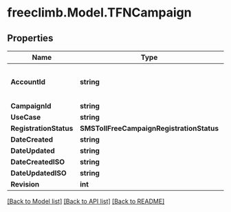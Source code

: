 # freeclimb.Model.TFNCampaign

## Properties

Name | Type | Description | Notes
------------ | ------------- | ------------- | -------------
**AccountId** | **string** | ID of the account that created this participant. | 
**CampaignId** | **string** | TFNCampaignId | 
**UseCase** | **string** |  | 
**RegistrationStatus** | **SMSTollFreeCampaignRegistrationStatus** |  | 
**DateCreated** | **string** |  | 
**DateUpdated** | **string** |  | 
**DateCreatedISO** | **string** |  | 
**DateUpdatedISO** | **string** |  | 
**Revision** | **int** |  | 

[[Back to Model list]](../README.md#documentation-for-models) [[Back to API list]](../README.md#documentation-for-api-endpoints) [[Back to README]](../README.md)

